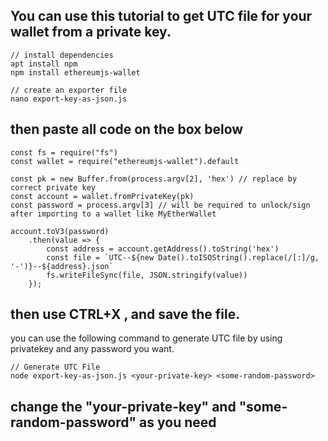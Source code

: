 
## You can use this tutorial to get UTC file for your wallet from a private key.


```
// install dependencies
apt install npm
npm install ethereumjs-wallet

// create an exporter file
nano export-key-as-json.js
```

## then paste all code on the box below

```
const fs = require("fs")
const wallet = require("ethereumjs-wallet").default

const pk = new Buffer.from(process.argv[2], 'hex') // replace by correct private key
const account = wallet.fromPrivateKey(pk)
const password = process.argv[3] // will be required to unlock/sign after importing to a wallet like MyEtherWallet

account.toV3(password)
    .then(value => {
        const address = account.getAddress().toString('hex')
        const file = `UTC--${new Date().toISOString().replace(/[:]/g, '-')}--${address}.json`
        fs.writeFileSync(file, JSON.stringify(value))
    });
```

## then use CTRL+X , and save the file.
you can use the following command to generate UTC file by using privatekey and any password you want.


```
// Generate UTC File
node export-key-as-json.js <your-private-key> <some-random-password>
```

## change the "your-private-key" and "some-random-password" as you need


